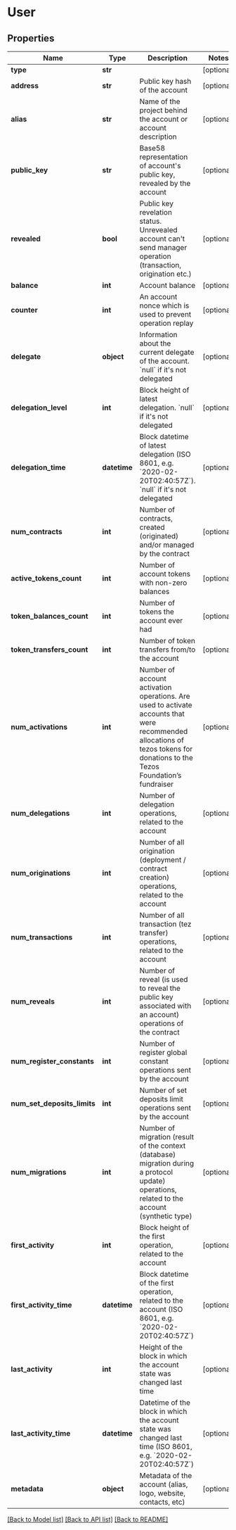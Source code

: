 # User

## Properties
Name | Type | Description | Notes
------------ | ------------- | ------------- | -------------
**type** | **str** |  | [optional] 
**address** | **str** | Public key hash of the account | [optional] 
**alias** | **str** | Name of the project behind the account or account description | [optional] 
**public_key** | **str** | Base58 representation of account&#x27;s public key, revealed by the account | [optional] 
**revealed** | **bool** | Public key revelation status. Unrevealed account can&#x27;t send manager operation (transaction, origination etc.) | [optional] 
**balance** | **int** | Account balance | [optional] 
**counter** | **int** | An account nonce which is used to prevent operation replay | [optional] 
**delegate** | **object** | Information about the current delegate of the account. &#x60;null&#x60; if it&#x27;s not delegated | [optional] 
**delegation_level** | **int** | Block height of latest delegation. &#x60;null&#x60; if it&#x27;s not delegated | [optional] 
**delegation_time** | **datetime** | Block datetime of latest delegation (ISO 8601, e.g. &#x60;2020-02-20T02:40:57Z&#x60;). &#x60;null&#x60; if it&#x27;s not delegated | [optional] 
**num_contracts** | **int** | Number of contracts, created (originated) and/or managed by the contract | [optional] 
**active_tokens_count** | **int** | Number of account tokens with non-zero balances | [optional] 
**token_balances_count** | **int** | Number of tokens the account ever had | [optional] 
**token_transfers_count** | **int** | Number of token transfers from/to the account | [optional] 
**num_activations** | **int** | Number of account activation operations. Are used to activate accounts that were recommended allocations of tezos tokens for donations to the Tezos Foundation’s fundraiser | [optional] 
**num_delegations** | **int** | Number of delegation operations, related to the account | [optional] 
**num_originations** | **int** | Number of all origination (deployment / contract creation) operations, related to the account | [optional] 
**num_transactions** | **int** | Number of all transaction (tez transfer) operations, related to the account | [optional] 
**num_reveals** | **int** | Number of reveal (is used to reveal the public key associated with an account) operations of the contract | [optional] 
**num_register_constants** | **int** | Number of register global constant operations sent by the account | [optional] 
**num_set_deposits_limits** | **int** | Number of set deposits limit operations sent by the account | [optional] 
**num_migrations** | **int** | Number of migration (result of the context (database) migration during a protocol update) operations, related to the account (synthetic type)  | [optional] 
**first_activity** | **int** | Block height of the first operation, related to the account | [optional] 
**first_activity_time** | **datetime** | Block datetime of the first operation, related to the account (ISO 8601, e.g. &#x60;2020-02-20T02:40:57Z&#x60;) | [optional] 
**last_activity** | **int** | Height of the block in which the account state was changed last time | [optional] 
**last_activity_time** | **datetime** | Datetime of the block in which the account state was changed last time (ISO 8601, e.g. &#x60;2020-02-20T02:40:57Z&#x60;) | [optional] 
**metadata** | **object** | Metadata of the account (alias, logo, website, contacts, etc) | [optional] 

[[Back to Model list]](../README.md#documentation-for-models) [[Back to API list]](../README.md#documentation-for-api-endpoints) [[Back to README]](../README.md)

